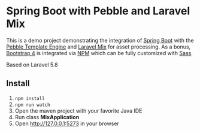 Spring Boot with Pebble and Laravel Mix
=======================================

This is a demo project demonstrating the integration of [Spring Boot](https://spring.io/projects/spring-boot) with the [Pebble Template Engine](http://mitchellbosecke.com/pebble/home) and [Laravel Mix](https://github.com/JeffreyWay/laravel-mix) for asset processing. As a bonus, [Bootstrap 4](https://getbootstrap.com) is integrated via [NPM](https://www.npmjs.com/) which can be fully customized with [Sass](https://sass-lang.com/).

Based on Laravel 5.8

## Install

1. `npm install` 
2. `npm run watch`
3. Open the maven project with your favorite Java IDE
4. Run class **MixApplication**
5. Open http://127.0.0.1:5273 in your browser
